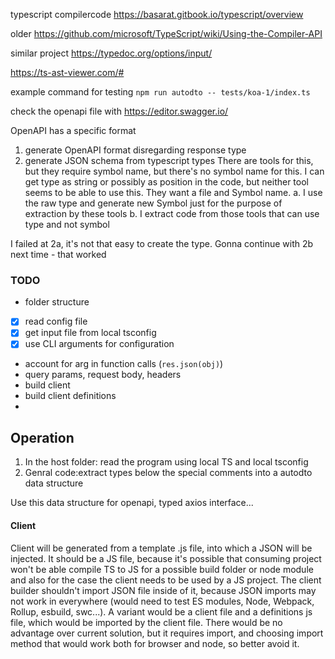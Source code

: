 typescript compilercode 
https://basarat.gitbook.io/typescript/overview

older
https://github.com/microsoft/TypeScript/wiki/Using-the-Compiler-API

similar project
https://typedoc.org/options/input/


https://ts-ast-viewer.com/#


example command for testing `npm run autodto -- tests/koa-1/index.ts`

check the openapi file with https://editor.swagger.io/

OpenAPI has a specific format
1. generate OpenAPI format disregarding response type
2. generate JSON schema from typescript types
  There are tools for this, but they require symbol name, but there's no symbol name for this.
  I can get type as string or possibly as position in the code, but neither tool seems to be able to use this. They want a file and Symbol name. 
  a. I use the raw type and generate new Symbol just for the purpose of extraction by these tools
  b. I extract code from those tools that can use type and not symbol


I failed at 2a, it's not that easy to create the type. Gonna continue with 2b next time - that worked


### TODO
- folder structure
- [x] read config file
- [x] get input file from local tsconfig
- [x] use CLI arguments for configuration
- account for arg in function calls (`res.json(obj)`)
- query params, request body, headers
- build client
- build client definitions
- 

## Operation

1. In the host folder: read the program using local TS and local tsconfig
2. Genral code:extract types below the special comments into a autodto data structure

Use this data structure for openapi, typed axios interface...


#### Client

Client will be generated from a template .js file, into which a JSON will be injected. It should be a JS file, because it's possible that consuming project won't be able compile TS to JS for a possible build folder or node module and also for the case the client needs to be used by a JS project.
The client builder shouldn't import JSON file inside of it, because JSON imports may not work in everywhere (would need to test ES modules, Node, Webpack, Rollup, esbuild, swc...).
A variant would be a client file and a definitions js file, which would be imported by the client file. There would be no advantage over current solution, but it requires import, and choosing import method that would work both for browser and node, so better avoid it.
